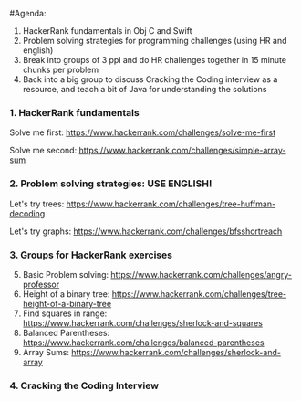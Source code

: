 #Agenda:
1. HackerRank fundamentals in Obj C and Swift
2. Problem solving strategies for programming challenges (using HR and english)
3. Break into groups of 3 ppl and do HR challenges together in 15 minute chunks per problem
4. Back into a big group to discuss Cracking the Coding interview as a resource, and teach a bit of Java for understanding the solutions

### 1. HackerRank fundamentals

Solve me first: https://www.hackerrank.com/challenges/solve-me-first

Solve me second: https://www.hackerrank.com/challenges/simple-array-sum 

### 2. Problem solving strategies: USE ENGLISH!

Let's try trees: https://www.hackerrank.com/challenges/tree-huffman-decoding

Let's try graphs: https://www.hackerrank.com/challenges/bfsshortreach 

### 3. Groups for HackerRank exercises

5. Basic Problem solving: https://www.hackerrank.com/challenges/angry-professor
1. Height of a binary tree: https://www.hackerrank.com/challenges/tree-height-of-a-binary-tree
2. Find squares in range: https://www.hackerrank.com/challenges/sherlock-and-squares
3. Balanced Parentheses: https://www.hackerrank.com/challenges/balanced-parentheses
4. Array Sums: https://www.hackerrank.com/challenges/sherlock-and-array


### 4. Cracking the Coding Interview


